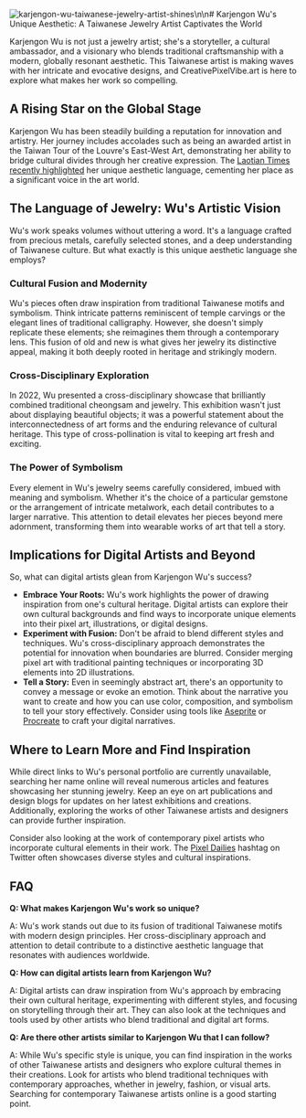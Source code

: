 ![karjengon-wu-taiwanese-jewelry-artist-shines](https://images.pexels.com/photos/422220/pexels-photo-422220.jpeg?auto=compress&cs=tinysrgb&fit=crop&h=627&w=1200)\n\n# Karjengon Wu's Unique Aesthetic: A Taiwanese Jewelry Artist Captivates the World

Karjengon Wu is not just a jewelry artist; she's a storyteller, a cultural ambassador, and a visionary who blends traditional craftsmanship with a modern, globally resonant aesthetic. This Taiwanese artist is making waves with her intricate and evocative designs, and CreativePixelVibe.art is here to explore what makes her work so compelling.

## A Rising Star on the Global Stage

Karjengon Wu has been steadily building a reputation for innovation and artistry. Her journey includes accolades such as being an awarded artist in the Taiwan Tour of the Louvre's East-West Art, demonstrating her ability to bridge cultural divides through her creative expression. The [Laotian Times recently highlighted](https://laotiantimes.com/2025/08/06/karjengon-wus-unique-aesthetic-language-taiwanese-jewelry-artist-shines-on-the-global-stage/) her unique aesthetic language, cementing her place as a significant voice in the art world.

## The Language of Jewelry: Wu's Artistic Vision

Wu's work speaks volumes without uttering a word. It's a language crafted from precious metals, carefully selected stones, and a deep understanding of Taiwanese culture. But what exactly is this unique aesthetic language she employs?

### Cultural Fusion and Modernity

Wu's pieces often draw inspiration from traditional Taiwanese motifs and symbolism. Think intricate patterns reminiscent of temple carvings or the elegant lines of traditional calligraphy. However, she doesn't simply replicate these elements; she reimagines them through a contemporary lens. This fusion of old and new is what gives her jewelry its distinctive appeal, making it both deeply rooted in heritage and strikingly modern.

### Cross-Disciplinary Exploration

In 2022, Wu presented a cross-disciplinary showcase that brilliantly combined traditional cheongsam and jewelry. This exhibition wasn't just about displaying beautiful objects; it was a powerful statement about the interconnectedness of art forms and the enduring relevance of cultural heritage. This type of cross-pollination is vital to keeping art fresh and exciting.

### The Power of Symbolism

Every element in Wu's jewelry seems carefully considered, imbued with meaning and symbolism. Whether it's the choice of a particular gemstone or the arrangement of intricate metalwork, each detail contributes to a larger narrative. This attention to detail elevates her pieces beyond mere adornment, transforming them into wearable works of art that tell a story.

## Implications for Digital Artists and Beyond

So, what can digital artists glean from Karjengon Wu's success?

*   **Embrace Your Roots:** Wu's work highlights the power of drawing inspiration from one's cultural heritage. Digital artists can explore their own cultural backgrounds and find ways to incorporate unique elements into their pixel art, illustrations, or digital designs.
*   **Experiment with Fusion:** Don't be afraid to blend different styles and techniques. Wu's cross-disciplinary approach demonstrates the potential for innovation when boundaries are blurred. Consider merging pixel art with traditional painting techniques or incorporating 3D elements into 2D illustrations.
*   **Tell a Story:** Even in seemingly abstract art, there's an opportunity to convey a message or evoke an emotion. Think about the narrative you want to create and how you can use color, composition, and symbolism to tell your story effectively. Consider using tools like [Aseprite](https://www.aseprite.org/) or [Procreate](https://procreate.art/) to craft your digital narratives.

## Where to Learn More and Find Inspiration

While direct links to Wu's personal portfolio are currently unavailable, searching her name online will reveal numerous articles and features showcasing her stunning jewelry. Keep an eye on art publications and design blogs for updates on her latest exhibitions and creations. Additionally, exploring the works of other Taiwanese artists and designers can provide further inspiration.

Consider also looking at the work of contemporary pixel artists who incorporate cultural elements in their work. The [Pixel Dailies](https://twitter.com/Pixel_Dailies) hashtag on Twitter often showcases diverse styles and cultural inspirations.

## FAQ

**Q: What makes Karjengon Wu's work so unique?**

A: Wu's work stands out due to its fusion of traditional Taiwanese motifs with modern design principles. Her cross-disciplinary approach and attention to detail contribute to a distinctive aesthetic language that resonates with audiences worldwide.

**Q: How can digital artists learn from Karjengon Wu?**

A: Digital artists can draw inspiration from Wu's approach by embracing their own cultural heritage, experimenting with different styles, and focusing on storytelling through their art. They can also look at the techniques and tools used by other artists who blend traditional and digital art forms.

**Q: Are there other artists similar to Karjengon Wu that I can follow?**

A: While Wu's specific style is unique, you can find inspiration in the works of other Taiwanese artists and designers who explore cultural themes in their creations. Look for artists who blend traditional techniques with contemporary approaches, whether in jewelry, fashion, or visual arts. Searching for contemporary Taiwanese artists online is a good starting point.
